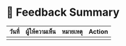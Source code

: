# 💬 Feedback Summary

| วันที่ | ผู้ให้ความเห็น | หมายเหตุ | Action |
|--------|----------------|----------|--------|
|        |                |          |        |
